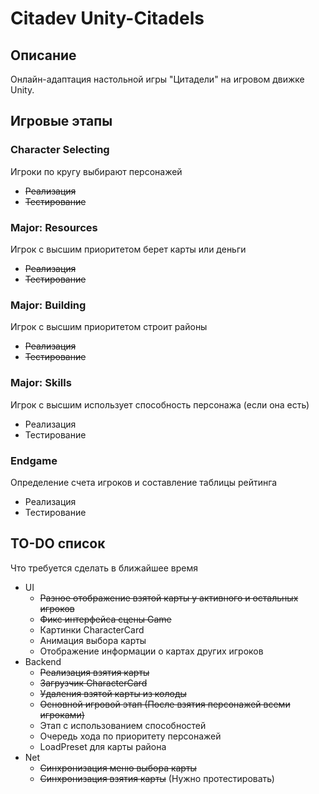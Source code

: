 # Citadev Unity-Citadels

## Описание
Онлайн-адаптация настольной игры "Цитадели" на игровом движке Unity.

## Игровые этапы
### Character Selecting
Игроки по кругу выбирают персонажей
  + ~~Реализация~~
  + ~~Тестирование~~
### Major: Resources
Игрок с высшим приоритетом берет карты или деньги
  + ~~Реализация~~
  + ~~Тестирование~~
### Major: Building
Игрок с высшим приоритетом строит районы
  + ~~Реализация~~
  + ~~Тестирование~~
### Major: Skills
Игрок с высшим использует способность персонажа (если она есть)
  + Реализация
  + Тестирование
### Endgame
Определение счета игроков и составление таблицы рейтинга
  + Реализация
  + Тестирование

## TO-DO список
Что требуется сделать в ближайшее время
+ UI
  + ~~Разное отображение взятой карты у активного и остальных игроков~~
  + ~~Фикс интерфейса сцены Game~~
  + Картинки CharacterCard
  + Анимация выбора карты
  + Отображение информации о картах других игроков
+ Backend
  + ~~Реализация взятия карты~~
  + ~~Загрузчик CharacterCard~~
  + ~~Удаления взятой карты из колоды~~
  + ~~Основной игровой этап (После взятия персонажей всеми игроками)~~
  + Этап с использованием способностей
  + Очередь хода по приоритету персонажей
  + LoadPreset для карты района
+ Net
  + ~~Синхронизация меню выбора карты~~
  + ~~Синхронизация взятия карты~~ (Нужно протестировать)
